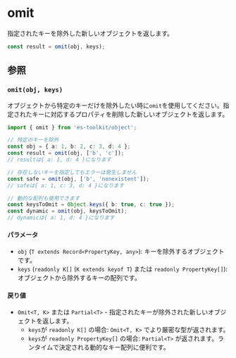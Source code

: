# omit

指定されたキーを除外した新しいオブジェクトを返します。

```typescript
const result = omit(obj, keys);
```

## 参照

### `omit(obj, keys)`

オブジェクトから特定のキーだけを除外したい時に`omit`を使用してください。指定されたキーに対応するプロパティを削除した新しいオブジェクトを返します。

```typescript
import { omit } from 'es-toolkit/object';

// 特定のキーを除外
const obj = { a: 1, b: 2, c: 3, d: 4 };
const result = omit(obj, ['b', 'c']);
// resultは{ a: 1, d: 4 }になります

// 存在しないキーを指定してもエラーは発生しません
const safe = omit(obj, ['b', 'nonexistent']);
// safeは{ a: 1, c: 3, d: 4 }になります

// 動的な配列も使用できます
const keysToOmit = Object.keys({ b: true, c: true });
const dynamic = omit(obj, keysToOmit);
// dynamicは{ a: 1, d: 4 }になります
```

#### パラメータ

- `obj` (`T extends Record<PropertyKey, any>`): キーを除外するオブジェクトです。
- `keys` (`readonly K[]` (`K extends keyof T`) または `readonly PropertyKey[]`): オブジェクトから除外するキーの配列です。

#### 戻り値

- `Omit<T, K>` または `Partial<T>` - 指定されたキーが除外された新しいオブジェクトを返します。
  - `keys`が `readonly K[]` の場合: `Omit<T, K>` でより厳密な型が返されます。
  - `keys`が `readonly PropertyKey[]` の場合: `Partial<T>` が返されます。ランタイムで決定される動的なキー配列に便利です。
